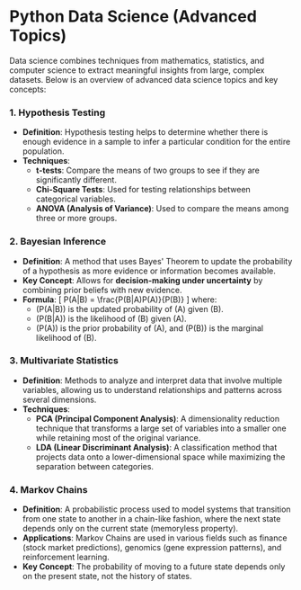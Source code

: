 # Python Data Science (Advanced Topics)

Data science combines techniques from mathematics, statistics, and computer science to extract meaningful insights from large, complex datasets. Below is an overview of advanced data science topics and key concepts:

### 1. **Hypothesis Testing**

- **Definition**: Hypothesis testing helps to determine whether there is enough evidence in a sample to infer a particular condition for the entire population.
- **Techniques**:
  - **t-tests**: Compare the means of two groups to see if they are significantly different.
  - **Chi-Square Tests**: Used for testing relationships between categorical variables.
  - **ANOVA (Analysis of Variance)**: Used to compare the means among three or more groups.

### 2. **Bayesian Inference**

- **Definition**: A method that uses Bayes' Theorem to update the probability of a hypothesis as more evidence or information becomes available.
- **Key Concept**: Allows for **decision-making under uncertainty** by combining prior beliefs with new evidence.
- **Formula**:
  \[
  P(A|B) = \frac{P(B|A)P(A)}{P(B)}
  \]
  where:
  - \(P(A|B)\) is the updated probability of \(A\) given \(B\).
  - \(P(B|A)\) is the likelihood of \(B\) given \(A\).
  - \(P(A)\) is the prior probability of \(A\), and \(P(B)\) is the marginal likelihood of \(B\).

### 3. **Multivariate Statistics**

- **Definition**: Methods to analyze and interpret data that involve multiple variables, allowing us to understand relationships and patterns across several dimensions.
- **Techniques**:
  - **PCA (Principal Component Analysis)**: A dimensionality reduction technique that transforms a large set of variables into a smaller one while retaining most of the original variance.
  - **LDA (Linear Discriminant Analysis)**: A classification method that projects data onto a lower-dimensional space while maximizing the separation between categories.

### 4. **Markov Chains**

- **Definition**: A probabilistic process used to model systems that transition from one state to another in a chain-like fashion, where the next state depends only on the current state (memoryless property).
- **Applications**: Markov Chains are used in various fields such as finance (stock market predictions), genomics (gene expression patterns), and reinforcement learning.
- **Key Concept**: The probability of moving to a future state depends only on the present state, not the history of states.
